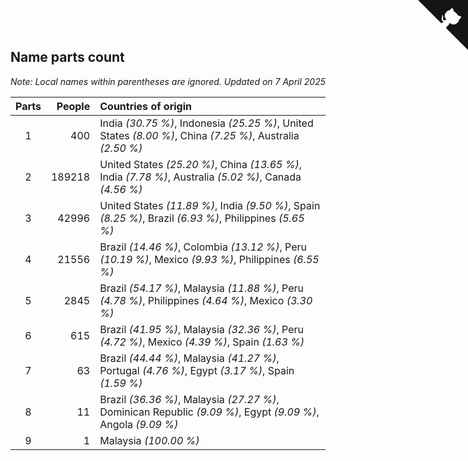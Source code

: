 ## Name parts count

*Note: Local names within parentheses are ignored.*
*Updated on  7 April 2025*

| Parts | People | Countries of origin |
| :--: | ---: | :--- |
| 1 | 400 | India *(30.75 %)*, Indonesia *(25.25 %)*, United States *(8.00 %)*, China *(7.25 %)*, Australia *(2.50 %)* |
| 2 | 189218 | United States *(25.20 %)*, China *(13.65 %)*, India *(7.78 %)*, Australia *(5.02 %)*, Canada *(4.56 %)* |
| 3 | 42996 | United States *(11.89 %)*, India *(9.50 %)*, Spain *(8.25 %)*, Brazil *(6.93 %)*, Philippines *(5.65 %)* |
| 4 | 21556 | Brazil *(14.46 %)*, Colombia *(13.12 %)*, Peru *(10.19 %)*, Mexico *(9.93 %)*, Philippines *(6.55 %)* |
| 5 | 2845 | Brazil *(54.17 %)*, Malaysia *(11.88 %)*, Peru *(4.78 %)*, Philippines *(4.64 %)*, Mexico *(3.30 %)* |
| 6 | 615 | Brazil *(41.95 %)*, Malaysia *(32.36 %)*, Peru *(4.72 %)*, Mexico *(4.39 %)*, Spain *(1.63 %)* |
| 7 | 63 | Brazil *(44.44 %)*, Malaysia *(41.27 %)*, Portugal *(4.76 %)*, Egypt *(3.17 %)*, Spain *(1.59 %)* |
| 8 | 11 | Brazil *(36.36 %)*, Malaysia *(27.27 %)*, Dominican Republic *(9.09 %)*, Egypt *(9.09 %)*, Angola *(9.09 %)* |
| 9 | 1 | Malaysia *(100.00 %)* |


<a href="https://github.com/JustinTimeCuber/wca_statistics" class="github-corner" aria-label="View source on Github"><svg width="80" height="80" viewBox="0 0 250 250" style="fill:#151513; color:#fff; position: absolute; top: 0; border: 0; right: 0;" aria-hidden="true"><path d="M0,0 L115,115 L130,115 L142,142 L250,250 L250,0 Z"></path><path d="M128.3,109.0 C113.8,99.7 119.0,89.6 119.0,89.6 C122.0,82.7 120.5,78.6 120.5,78.6 C119.2,72.0 123.4,76.3 123.4,76.3 C127.3,80.9 125.5,87.3 125.5,87.3 C122.9,97.6 130.6,101.9 134.4,103.2" fill="currentColor" style="transform-origin: 130px 106px;" class="octo-arm"></path><path d="M115.0,115.0 C114.9,115.1 118.7,116.5 119.8,115.4 L133.7,101.6 C136.9,99.2 139.9,98.4 142.2,98.6 C133.8,88.0 127.5,74.4 143.8,58.0 C148.5,53.4 154.0,51.2 159.7,51.0 C160.3,49.4 163.2,43.6 171.4,40.1 C171.4,40.1 176.1,42.5 178.8,56.2 C183.1,58.6 187.2,61.8 190.9,65.4 C194.5,69.0 197.7,73.2 200.1,77.6 C213.8,80.2 216.3,84.9 216.3,84.9 C212.7,93.1 206.9,96.0 205.4,96.6 C205.1,102.4 203.0,107.8 198.3,112.5 C181.9,128.9 168.3,122.5 157.7,114.1 C157.9,116.9 156.7,120.9 152.7,124.9 L141.0,136.5 C139.8,137.7 141.6,141.9 141.8,141.8 Z" fill="currentColor" class="octo-body"></path></svg></a><style>.github-corner:hover .octo-arm{animation:octocat-wave 560ms ease-in-out}@keyframes octocat-wave{0%,100%{transform:rotate(0)}20%,60%{transform:rotate(-25deg)}40%,80%{transform:rotate(10deg)}}@media (max-width:500px){.github-corner:hover .octo-arm{animation:none}.github-corner .octo-arm{animation:octocat-wave 560ms ease-in-out}}</style>

